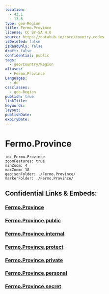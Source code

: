 ```yaml
---
location:
  - 43.1
  - 13.6
type: geo-Region
title: Fermo.Province
license: CC BY-SA 4.0
source: https://datahub.io/core/country-codes
isDeleted: false
isReadOnly: false
draft: false
confidential: public
tags:
  - geo/Country/Region
aliases:
  - Fermo.Province
Languages:
  - de
cssclasses:
  - geo-Region
publish: true
linkTitle:
keywords:
layout:
publishDate:
expiryDate:
---
```


# Fermo.Province

```leaflet
id: Fermo.Province
zoomFeatures: true 
minZoom: 4 
maxZoom: 18
geojsonFolder: ./Fermo.Province/
markerFolder: ./Fermo.Province/
```


## Confidential Links & Embeds: 

### [Fermo.Province](/_Standards/Earth/Continent/Europe/Europe~South/Italy/regions~Italy/Marche/Fermo.Province.md) 

### [Fermo.Province.public](/_public/Earth/Continent/Europe/Europe~South/Italy/regions~Italy/Marche/Fermo.Province.public.md) 

### [Fermo.Province.internal](/_internal/Earth/Continent/Europe/Europe~South/Italy/regions~Italy/Marche/Fermo.Province.internal.md) 

### [Fermo.Province.protect](/_protect/Earth/Continent/Europe/Europe~South/Italy/regions~Italy/Marche/Fermo.Province.protect.md) 

### [Fermo.Province.private](/_private/Earth/Continent/Europe/Europe~South/Italy/regions~Italy/Marche/Fermo.Province.private.md) 

### [Fermo.Province.personal](/_personal/Earth/Continent/Europe/Europe~South/Italy/regions~Italy/Marche/Fermo.Province.personal.md) 

### [Fermo.Province.secret](/_secret/Earth/Continent/Europe/Europe~South/Italy/regions~Italy/Marche/Fermo.Province.secret.md)

